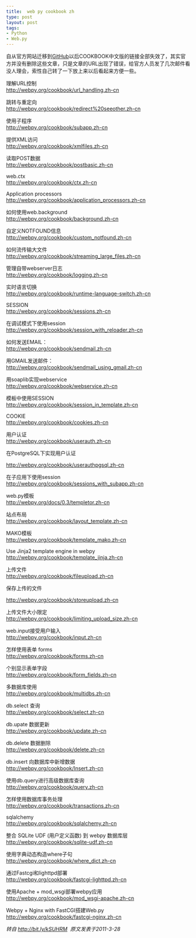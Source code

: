 ```yaml
---
title:  web py cookbook zh
type: post
layout: post
tags: 
- Python
- Web.py
---
```

<p>自从官方网站迁移到<a href="https://github.com/">GitHub</a>以后COOKBOOK中文版的链接全部失效了，其实官方并没有删除这些文章，只是文章的URL出现了错误，给官方人员发了几次邮件看没人理会，索性自己转了一下放上来以后看起来方便一些。</p>  <p>理解URL控制   <br /><a href="http://webpy.org/cookbook/url_handling.zh-cn">http://webpy.org/cookbook/url_handling.zh-cn</a></p>  <p>跳转与重定向   <br /><a href="http://webpy.org/cookbook/redirect%20seeother.zh-cn">http://webpy.org/cookbook/redirect%20seeother.zh-cn</a></p>  <p>使用子程序   <br /><a href="http://webpy.org/cookbook/subapp.zh-cn">http://webpy.org/cookbook/subapp.zh-cn</a></p>  <p>提供XML访问   <br /><a href="http://webpy.org/cookbook/subapp.zh-cn">http://webpy.org/cookbook/xmlfiles.zh-cn</a></p>  <p>读取POST数据   <br /><a href="http://webpy.org/cookbook/postbasic.zh-cn">http://webpy.org/cookbook/postbasic.zh-cn</a></p>  <p>web.ctx   <br /><a href="http://webpy.org/cookbook/ctx.zh-cn">http://webpy.org/cookbook/ctx.zh-cn</a></p>  <p>Application processors   <br /><a href="http://webpy.org/cookbook/application_processors.zh-cn">http://webpy.org/cookbook/application_processors.zh-cn</a></p>  <p>如何使用web.background   <br /><a href="http://webpy.org/cookbook/background.zh-cn">http://webpy.org/cookbook/background.zh-cn</a></p>  <p>自定义NOTFOUND信息   <br /><a href="http://webpy.org/cookbook/custom_notfound.zh-cn">http://webpy.org/cookbook/custom_notfound.zh-cn</a></p>  <p>如何流传输大文件   <br /><a href="http://webpy.org/cookbook/streaming_large_files.zh-cn">http://webpy.org/cookbook/streaming_large_files.zh-cn</a></p>  <p>管理自带webserver日志   <br /><a href="http://webpy.org/cookbook/logging.zh-cn">http://webpy.org/cookbook/logging.zh-cn</a></p>  <p>实时语言切换   <br /><a href="http://webpy.org/cookbook/runtime-language-switch.zh-cn">http://webpy.org/cookbook/runtime-language-switch.zh-cn</a></p>  <p>SESSION   <br /><a href="http://webpy.org/cookbook/sessions.zh-cn">http://webpy.org/cookbook/sessions.zh-cn</a></p>  <p>在调试模式下使用session   <br /><a href="http://webpy.org/cookbook/session_with_reloader.zh-cn">http://webpy.org/cookbook/session_with_reloader.zh-cn</a></p>  <p>如何发送EMAIL：   <br /><a href="http://webpy.org/cookbook/sendmail.zh-cn">http://webpy.org/cookbook/sendmail.zh-cn</a></p>  <p>用GMAIL发送邮件：   <br /><a href="http://webpy.org/cookbook/sendmail_using_gmail.zh-cn">http://webpy.org/cookbook/sendmail_using_gmail.zh-cn</a></p>  <p>用soaplib实现webservice   <br /><a href="http://webpy.org/cookbook/webservice.zh-cn">http://webpy.org/cookbook/webservice.zh-cn</a></p>  <p>模板中使用SESSION   <br /><a href="http://webpy.org/cookbook/session_in_template.zh-cn">http://webpy.org/cookbook/session_in_template.zh-cn</a></p>  <p>COOKIE   <br /><a href="http://webpy.org/cookbook/cookies.zh-cn">http://webpy.org/cookbook/cookies.zh-cn</a></p>  <p>用户认证   <br /><a href="http://webpy.org/cookbook/userauth.zh-cn">http://webpy.org/cookbook/userauth.zh-cn</a></p>  <p>在PostgreSQL下实现用户认证<a href="http://webpy.org/cookbook/userauthpgsql.zh-cn"></a></p>  <p><a href="http://webpy.org/cookbook/userauthpgsql.zh-cn"></a></p>  <p><a href="http://webpy.org/cookbook/userauthpgsql.zh-cn">http://webpy.org/cookbook/userauthpgsql.zh-cn</a></p>  <p>在子应用下使用session   <br /><a href="http://webpy.org/cookbook/sessions_with_subapp.zh-cn">http://webpy.org/cookbook/sessions_with_subapp.zh-cn</a></p>  <p>web.py模板   <br /><a href="http://webpy.org/docs/0.3/templetor.zh-cn">http://webpy.org/docs/0.3/templetor.zh-cn</a></p>  <p>站点布局   <br /><a href="http://webpy.org/cookbook/layout_template.zh-cn">http://webpy.org/cookbook/layout_template.zh-cn</a></p>  <p>MAKO模板   <br /><a href="http://webpy.org/cookbook/template_mako.zh-cn">http://webpy.org/cookbook/template_mako.zh-cn</a></p>  <p>Use Jinja2 template engine in webpy   <br /><a href="http://webpy.org/cookbook/template_jinja.zh-cn">http://webpy.org/cookbook/template_jinja.zh-cn</a></p>  <p>上传文件   <br /><a href="http://webpy.org/cookbook/fileupload.zh-cn">http://webpy.org/cookbook/fileupload.zh-cn</a></p>  <p>保存上传的文件<a href="http://webpy.org/cookbook/storeupload.zh-cn"></a></p>  <p><a href="http://webpy.org/cookbook/storeupload.zh-cn"></a></p>  <p><a href="http://webpy.org/cookbook/storeupload.zh-cn">http://webpy.org/cookbook/storeupload.zh-cn</a></p>  <p>上传文件大小限定   <br /><a href="http://webpy.org/cookbook/limiting_upload_size.zh-cn">http://webpy.org/cookbook/limiting_upload_size.zh-cn</a></p>  <p>web.input接受用户输入   <br /><a href="http://webpy.org/cookbook/input.zh-cn">http://webpy.org/cookbook/input.zh-cn</a></p>  <p>怎样使用表单 forms   <br /><a href="http://webpy.org/cookbook/forms.zh-cn">http://webpy.org/cookbook/forms.zh-cn</a></p>  <p>个别显示表单字段   <br /><a href="http://webpy.org/cookbook/form_fields.zh-cn">http://webpy.org/cookbook/form_fields.zh-cn</a></p>  <p>多数据库使用   <br /><a href="http://webpy.org/cookbook/multidbs.zh-cn">http://webpy.org/cookbook/multidbs.zh-cn</a></p>  <p>db.select 查询   <br /><a href="http://webpy.org/cookbook/select.zh-cn">http://webpy.org/cookbook/select.zh-cn</a></p>  <p>db.upate 数据更新   <br /><a href="http://webpy.org/cookbook/update.zh-cn">http://webpy.org/cookbook/update.zh-cn</a></p>  <p>db.delete 数据删除   <br /><a href="http://webpy.org/cookbook/delete.zh-cn">http://webpy.org/cookbook/delete.zh-cn</a></p>  <p>db.insert 向数据库中新增数据   <br /><a href="http://webpy.org/cookbook/Insert.zh-cn">http://webpy.org/cookbook/Insert.zh-cn</a></p>  <p>使用db.query进行高级数据库查询   <br /><a href="http://webpy.org/cookbook/query.zh-cn">http://webpy.org/cookbook/query.zh-cn</a></p>  <p>怎样使用数据库事务处理   <br /><a href="http://webpy.org/cookbook/transactions.zh-cn">http://webpy.org/cookbook/transactions.zh-cn</a></p>  <p>sqlalchemy   <br /><a href="http://webpy.org/cookbook/sqlalchemy.zh-cn">http://webpy.org/cookbook/sqlalchemy.zh-cn</a></p>  <p>整合 SQLite UDF (用户定义函数) 到 webpy 数据库层   <br /><a href="http://webpy.org/cookbook/sqlite-udf.zh-cn">http://webpy.org/cookbook/sqlite-udf.zh-cn</a></p>  <p>使用字典动态构造where子句   <br /><a href="http://webpy.org/cookbook/where_dict.zh-cn">http://webpy.org/cookbook/where_dict.zh-cn</a></p>  <p>通过Fastcgi和lighttpd部署   <br /><a href="http://webpy.org/cookbook/fastcgi-lighttpd.zh-cn">http://webpy.org/cookbook/fastcgi-lighttpd.zh-cn</a></p>  <p>使用Apache + mod_wsgi部署webpy应用   <br /><a href="http://webpy.org/cookbook/mod_wsgi-apache.zh-cn">http://webpy.org/cookbook/mod_wsgi-apache.zh-cn</a></p>  <p>Webpy + Nginx with FastCGI搭建Web.py   <br /><a href="http://webpy.org/cookbook/fastcgi-nginx.zh-cn">http://webpy.org/cookbook/fastcgi-nginx.zh-cn</a></p>  <p><em>转自 </em><a title="http://bit.ly/kSUHRM" href="http://bit.ly/kSUHRM" target="_blank"><em>http://bit.ly/kSUHRM</em></a><em>  原文发表于2011-3-28</em></p>
